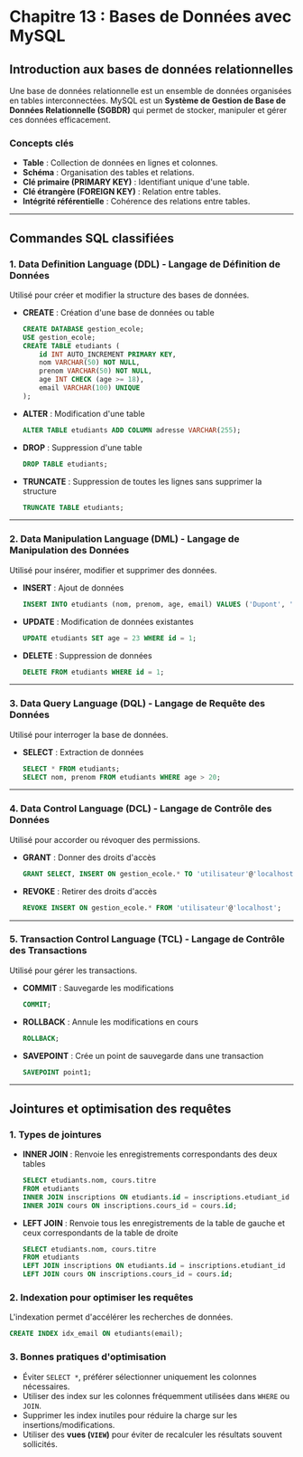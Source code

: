 # Chapitre 13 : Bases de Données avec MySQL

## Introduction aux bases de données relationnelles

Une base de données relationnelle est un ensemble de données organisées en tables interconnectées. MySQL est un **Système de Gestion de Base de Données Relationnelle (SGBDR)** qui permet de stocker, manipuler et gérer ces données efficacement.

### Concepts clés
- **Table** : Collection de données en lignes et colonnes.
- **Schéma** : Organisation des tables et relations.
- **Clé primaire (PRIMARY KEY)** : Identifiant unique d'une table.
- **Clé étrangère (FOREIGN KEY)** : Relation entre tables.
- **Intégrité référentielle** : Cohérence des relations entre tables.

---

## Commandes SQL classifiées

### 1. Data Definition Language (DDL) - Langage de Définition de Données

Utilisé pour créer et modifier la structure des bases de données.

- **CREATE** : Création d'une base de données ou table
  ```sql
  CREATE DATABASE gestion_ecole;
  USE gestion_ecole;
  CREATE TABLE etudiants (
      id INT AUTO_INCREMENT PRIMARY KEY,
      nom VARCHAR(50) NOT NULL,
      prenom VARCHAR(50) NOT NULL,
      age INT CHECK (age >= 18),
      email VARCHAR(100) UNIQUE
  );
  ```
- **ALTER** : Modification d'une table
  ```sql
  ALTER TABLE etudiants ADD COLUMN adresse VARCHAR(255);
  ```
- **DROP** : Suppression d'une table
  ```sql
  DROP TABLE etudiants;
  ```
- **TRUNCATE** : Suppression de toutes les lignes sans supprimer la structure
  ```sql
  TRUNCATE TABLE etudiants;
  ```

---

### 2. Data Manipulation Language (DML) - Langage de Manipulation des Données

Utilisé pour insérer, modifier et supprimer des données.

- **INSERT** : Ajout de données
  ```sql
  INSERT INTO etudiants (nom, prenom, age, email) VALUES ('Dupont', 'Jean', 22, 'jean.dupont@email.com');
  ```
- **UPDATE** : Modification de données existantes
  ```sql
  UPDATE etudiants SET age = 23 WHERE id = 1;
  ```
- **DELETE** : Suppression de données
  ```sql
  DELETE FROM etudiants WHERE id = 1;
  ```

---

### 3. Data Query Language (DQL) - Langage de Requête des Données

Utilisé pour interroger la base de données.

- **SELECT** : Extraction de données
  ```sql
  SELECT * FROM etudiants;
  SELECT nom, prenom FROM etudiants WHERE age > 20;
  ```

---

### 4. Data Control Language (DCL) - Langage de Contrôle des Données

Utilisé pour accorder ou révoquer des permissions.

- **GRANT** : Donner des droits d'accès
  ```sql
  GRANT SELECT, INSERT ON gestion_ecole.* TO 'utilisateur'@'localhost';
  ```
- **REVOKE** : Retirer des droits d'accès
  ```sql
  REVOKE INSERT ON gestion_ecole.* FROM 'utilisateur'@'localhost';
  ```

---

### 5. Transaction Control Language (TCL) - Langage de Contrôle des Transactions

Utilisé pour gérer les transactions.

- **COMMIT** : Sauvegarde les modifications
  ```sql
  COMMIT;
  ```
- **ROLLBACK** : Annule les modifications en cours
  ```sql
  ROLLBACK;
  ```
- **SAVEPOINT** : Crée un point de sauvegarde dans une transaction
  ```sql
  SAVEPOINT point1;
  ```

---

## Jointures et optimisation des requêtes

### 1. Types de jointures

- **INNER JOIN** : Renvoie les enregistrements correspondants des deux tables
  ```sql
  SELECT etudiants.nom, cours.titre
  FROM etudiants
  INNER JOIN inscriptions ON etudiants.id = inscriptions.etudiant_id
  INNER JOIN cours ON inscriptions.cours_id = cours.id;
  ```
- **LEFT JOIN** : Renvoie tous les enregistrements de la table de gauche et ceux correspondants de la table de droite
  ```sql
  SELECT etudiants.nom, cours.titre
  FROM etudiants
  LEFT JOIN inscriptions ON etudiants.id = inscriptions.etudiant_id
  LEFT JOIN cours ON inscriptions.cours_id = cours.id;
  ```

### 2. Indexation pour optimiser les requêtes

L'indexation permet d'accélérer les recherches de données.
```sql
CREATE INDEX idx_email ON etudiants(email);
```

### 3. Bonnes pratiques d'optimisation

- Éviter `SELECT *`, préférer sélectionner uniquement les colonnes nécessaires.
- Utiliser des index sur les colonnes fréquemment utilisées dans `WHERE` ou `JOIN`.
- Supprimer les index inutiles pour réduire la charge sur les insertions/modifications.
- Utiliser des **vues (`VIEW`)** pour éviter de recalculer les résultats souvent sollicités.

